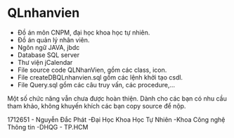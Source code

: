 # QLnhanvien
- Đồ án môn CNPM, đại học khoa học tự nhiên. 
- Đồ án quản lý nhân viên. 
- Ngôn ngữ JAVA, jbdc
- Database SQL server
- Thư viện jCalendar
- File source code QLNhanVien, gồm các class, icon.
- File createDBQLnhanvien.sql gồm các lệnh khởi tạo csdl.
- File Query.sql gồm các câu truy vấn, các procedure,... 

Một số chức năng vẫn chưa được hoàn thiện. 
Dành cho các bạn có nhu cầu tham khảo, không khuyến khích các bạn copy source để nộp. 

  1712651 - Nguyễn Đắc Phát
  -Đại Học Khoa Học Tự Nhiên 
  -Khoa Công nghệ Thông tin
  -DHQG - TP.HCM
